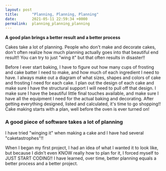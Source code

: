 ```yaml
---
layout: post
title:      "Planning, Planning, Planning"
date:       2021-05-11 22:59:34 +0000
permalink:  planning_planning_planning
---
```


**A good plan brings a better result and a better process**

Cakes take a lot of planning. People who don't make and  decorate cakes, don't often realize how much planning actually goes into that beautiful end result!! You can try to just "wing it" but that often results in disaster!!

Before I ever start baking, I have to figure out how many cups of frosting and cake batter I need to make, and how much of each ingredient I need to have. I always make out a diagram of what sizes, shapes and colors of cake and frosting I need for each cake. I plan out the design of each cake and make sure I have the structural support I will need to pull off that design. I make sure I have the beautiful little final touches available, and make sure I have all the equipment I need for the actual baking and decorating. 
After getting everything designed, listed and calculated, it's time to go shopping!! Cake making starts with a plan, well before the oven is ever turned on!

### A good piece of software takes a lot of planning

I have tried "winging it" when making a cake and I have had several "caketastrophes"!!

When I began my first project, I had an idea of what I wanted it to look like, but because I didn't even KNOW really how to plan for it, I forced myself to JUST START CODING!! I have learned, over time, better planning equals a better process and a better project. 






